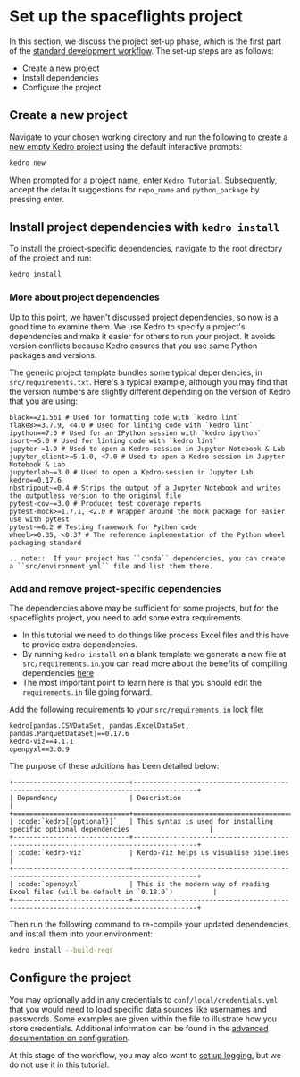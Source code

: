 # Set up the spaceflights project

In this section, we discuss the project set-up phase, which is the first part of the [standard development workflow](./01_spaceflights_tutorial.md#kedro-project-development-workflow). The set-up steps are as follows:

* Create a new project
* Install dependencies
* Configure the project

## Create a new project

Navigate to your chosen working directory and run the following to [create a new empty Kedro project](../02_get_started/04_new_project.md#create-a-new-project-interactively) using the default interactive prompts:

```bash
kedro new
```

When prompted for a project name, enter `Kedro Tutorial`. Subsequently, accept the default suggestions for `repo_name` and `python_package` by pressing enter.

## Install project dependencies with `kedro install`

To install the project-specific dependencies, navigate to the root directory of the project and run:

```bash
kedro install
```

### More about project dependencies

Up to this point, we haven't discussed project dependencies, so now is a good time to examine them. We use Kedro to specify a project's dependencies and make it easier for others to run your project. It avoids version conflicts because Kedro ensures that you use same Python packages and versions.

The generic project template bundles some typical dependencies, in `src/requirements.txt`. Here's a typical example, although you may find that the version numbers are slightly different depending on the version of Kedro that you are using:

```text
black==21.5b1 # Used for formatting code with `kedro lint`
flake8>=3.7.9, <4.0 # Used for linting code with `kedro lint`
ipython==7.0 # Used for an IPython session with `kedro ipython`
isort~=5.0 # Used for linting code with `kedro lint`
jupyter~=1.0 # Used to open a Kedro-session in Jupyter Notebook & Lab
jupyter_client>=5.1.0, <7.0 # Used to open a Kedro-session in Jupyter Notebook & Lab
jupyterlab~=3.0 # Used to open a Kedro-session in Jupyter Lab
kedro==0.17.6
nbstripout~=0.4 # Strips the output of a Jupyter Notebook and writes the outputless version to the original file
pytest-cov~=3.0 # Produces test coverage reports
pytest-mock>=1.7.1, <2.0 # Wrapper around the mock package for easier use with pytest
pytest~=6.2 # Testing framework for Python code
wheel>=0.35, <0.37 # The reference implementation of the Python wheel packaging standard
```

```eval_rst
.. note::  If your project has ``conda`` dependencies, you can create a ``src/environment.yml`` file and list them there.
```

### Add and remove project-specific dependencies

The dependencies above may be sufficient for some projects, but for the spaceflights project, you need to add some extra requirements.

* In this tutorial we need to do things like process Excel files and this have to provide extra dependencies.
* By running `kedro install` on a blank template we generate a new file at `src/requirements.in`.you can read more about the benefits of compiling dependencies [here](../04_kedro_project_setup/01_dependencies.md)
* The most important point to learn here is that you should edit the `requirements.in` file going forward.

Add the following requirements to your `src/requirements.in` lock file:

```text
kedro[pandas.CSVDataSet, pandas.ExcelDataSet, pandas.ParquetDataSet]==0.17.6
kedro-viz==4.1.1
openpyxl==3.0.9
```

The purpose of these additions has been detailed below:

```eval_rst
+-----------------------------+--------------------------------------------------------------------------------------+
| Dependency                  | Description                                                                          |
+=============================+======================================================================================+
| :code:`kedro[{optional}]`   | This syntax is used for installing specific optional dependencies                    |
+-----------------------------+--------------------------------------------------------------------------------------+
| :code:`kedro-viz`           | Kerdo-Viz helps us visualise pipelines                                               |
+-----------------------------+--------------------------------------------------------------------------------------+
| :code:`openpyxl`            | This is the modern way of reading Excel files (will be default in `0.18.0`)          |
+-----------------------------+--------------------------------------------------------------------------------------+
```

Then run the following command to re-compile your updated dependencies and install them into your environment:

```bash
kedro install --build-reqs
```

## Configure the project

You may optionally add in any credentials to `conf/local/credentials.yml` that you would need to load specific data sources like usernames and passwords. Some examples are given within the file to illustrate how you store credentials. Additional information can be found in the [advanced documentation on configuration](../04_kedro_project_setup/02_configuration.md).

At this stage of the workflow, you may also want to [set up logging](../08_logging/01_logging.md), but we do not use it in this tutorial.
